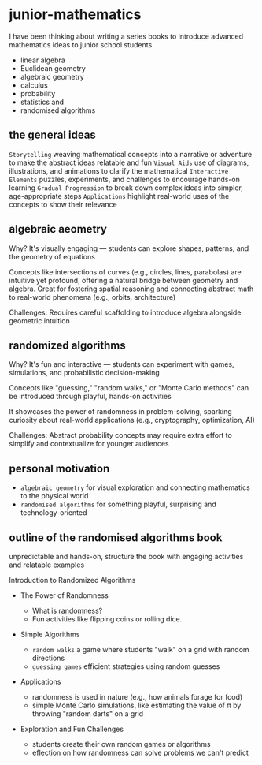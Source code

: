 # junior-mathematics

I have been thinking about writing a series books to introduce advanced mathematics ideas to junior school students

* linear algebra
* Euclidean geometry
* algebraic geometry
* calculus
* probability
* statistics and
* randomised algorithms

## the general ideas

`Storytelling` weaving mathematical concepts into a narrative or adventure to make the abstract ideas relatable and fun
`Visual Aids` use of diagrams, illustrations, and animations to clarify the mathematical
`Interactive Elements` puzzles, experiments, and challenges to encourage hands-on learning
`Gradual Progression` to break down complex ideas into simpler, age-appropriate steps
`Applications` highlight real-world uses of the concepts to show their relevance

## algebraic aeometry
Why?
It's visually engaging — students can explore shapes, patterns, and the geometry of equations

Concepts like intersections of curves (e.g., circles, lines, parabolas) are intuitive yet profound, offering a natural bridge between geometry and algebra.
Great for fostering spatial reasoning and connecting abstract math to real-world phenomena (e.g., orbits, architecture)

Challenges: Requires careful scaffolding to introduce algebra alongside geometric intuition

## randomized algorithms
Why?
It's fun and interactive — students can experiment with games, simulations, and probabilistic decision-making

Concepts like "guessing," "random walks," or "Monte Carlo methods" can be introduced through playful, hands-on activities

It showcases the power of randomness in problem-solving, sparking curiosity about real-world applications (e.g., cryptography, optimization, AI)

Challenges: Abstract probability concepts may require extra effort to simplify and contextualize for younger audiences

## personal motivation
* `algebraic geometry` for visual exploration and connecting mathematics to the physical world
* `randomised algorithms` for something playful, surprising and technology-oriented


## outline of the randomised algorithms book

unpredictable and hands-on, structure the book with engaging activities and relatable examples 

Introduction to Randomized Algorithms

* The Power of Randomness
  * What is randomness?
  * Fun activities like flipping coins or rolling dice.

* Simple Algorithms
  * `random walks` a game where students "walk" on a grid with random directions
  * `guessing games` efficient strategies using random guesses

* Applications
  * randomness is used in nature (e.g., how animals forage for food)
  * simple Monte Carlo simulations, like estimating the value of π by throwing "random darts" on a grid

* Exploration and Fun Challenges
  * students create their own random games or algorithms
  * eflection on how randomness can solve problems we can't predict


